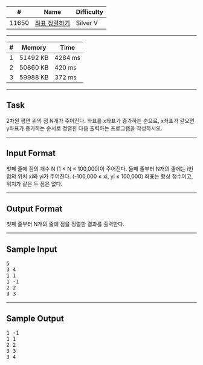 | #     | Name                                                   | Difficulty |
| ----- | ------------------------------------------------------ | ---------- |
| 11650 | [좌표 정렬하기](https://www.acmicpc.net/problem/11650) | Silver V   |

---

| #   | Memory   | Time    |
| --- | -------- | ------- |
| 1   | 51492 KB | 4284 ms |
| 2   | 50860 KB | 420 ms  |
| 3   | 59988 KB | 372 ms  |

---

## Task
2차원 평면 위의 점 N개가 주어진다. 좌표를 x좌표가 증가하는 순으로, x좌표가 같으면 y좌표가 증가하는 순서로 정렬한 다음 출력하는 프로그램을 작성하시오.

---

## Input Format
첫째 줄에 점의 개수 N (1 ≤ N ≤ 100,000)이 주어진다. 둘째 줄부터 N개의 줄에는 i번점의 위치 xi와 yi가 주어진다. (-100,000 ≤ xi, yi ≤ 100,000) 좌표는 항상 정수이고, 위치가 같은 두 점은 없다.

---

## Output Format
첫째 줄부터 N개의 줄에 점을 정렬한 결과를 출력한다.

---

## Sample Input
<pre>
5
3 4
1 1
1 -1
2 2
3 3
</pre>
---

## Sample Output
<pre>
1 -1
1 1
2 2
3 3
3 4
</pre>